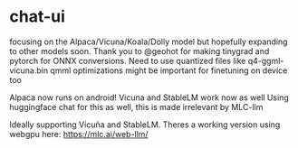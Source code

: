 # chat-ui
focusing on the Alpaca/Vicuna/Koala/Dolly model but hopefully expanding to other models soon. Thank you to @geohot for making tinygrad and pytorch for ONNX conversions. Need to use quantized files like q4-ggml-vicuna.bin qmml optimizations might be important for finetuning on device too

Alpaca now runs on android! Vicuna and StableLM work now as well
Using huggingface chat for this as well, this is made irrelevant by MLC-llm

Ideally supporting Vicuña and StableLM. Theres a working version using webgpu here: https://mlc.ai/web-llm/
